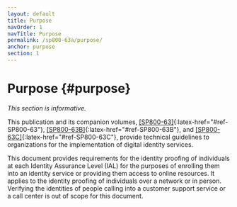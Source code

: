 ```yaml
---
layout: default
title: Purpose
navOrder: 1
navTitle: Purpose
permalink: /sp800-63a/purpose/
anchor: purpose
section: 1
---
```


# Purpose {#purpose}

_This section is informative._

This publication and its companion volumes, [[SP800-63]](../_sp800-63/sec1_purpose.md#purpose){:latex-href="#ref-SP800-63"}, [[SP800-63B]](../_sp800-63b/sec1_purpose.md#purpose){:latex-href="#ref-SP800-63B"}, and [[SP800-63C]](../_sp800-63c/sec1_purpose.md#purpose){:latex-href="#ref-SP800-63C"}, provide technical guidelines to organizations for the implementation of digital identity services.

This document provides requirements for the identity proofing of individuals at each Identity Assurance Level (IAL) for the purposes of enrolling them into an identity service or providing them access to online resources.  It applies to the identity proofing of individuals over a network or in person.  Verifying the identities of people calling into a customer support service or a call center is out of scope for this document.

